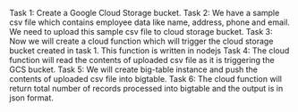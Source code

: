 Task 1: Create a Google Cloud Storage bucket.
Task 2: We have a sample csv file which contains employee data like name, address, phone and email. We need to upload this sample csv file to cloud storage bucket.
Task 3: Now we will create a cloud function which will trigger the cloud storage bucket created in task 1. This function is written in nodejs
Task 4: The cloud function will read the contents of uploaded csv file as it is triggering the GCS bucket.
Task 5: We will create big-table instance and push the contents of uploaded csv file into bigtable.
Task 6: The cloud function will return total number of records processed into bigtable and the output is in json format.
